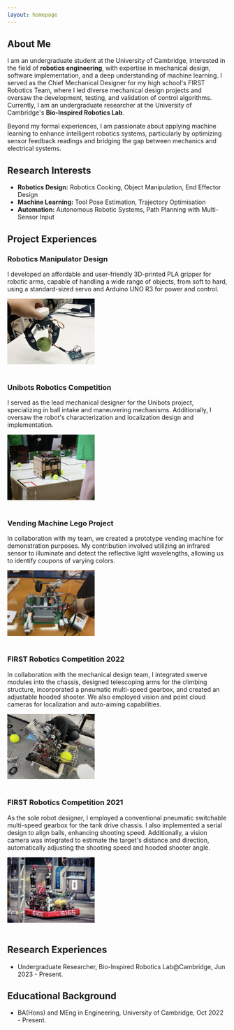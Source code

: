 ```yaml
---
layout: homepage
---
```


## About Me
I am an undergraduate student at the University of Cambridge, interested in the field of <strong>robotics engineering</strong>, with expertise in mechanical design, software implementation, and a deep understanding of machine learning. I served as the Chief Mechanical Designer for my high school's FIRST Robotics Team, where I led diverse mechanical design projects and oversaw the development, testing, and validation of control algorithms. Currently, I am an undergraduate researcher at the University of Cambridge's <strong>Bio-Inspired Robotics Lab</strong>.

Beyond my formal experiences, I am passionate about applying machine learning to enhance intelligent robotics systems, particularly by optimizing sensor feedback readings and bridging the gap between mechanics and electrical systems.



## Research Interests

- **Robotics Design:** Robotics Cooking, Object Manipulation, End Effector Design
- **Machine Learning:** Tool Pose Estimation, Trajectory Optimisation
- **Automation:** Autonomous Robotic Systems, Path Planning with Multi-Sensor Input



<!-- ## Publications

Coming soon... -->

<!-- - **Mnemonics Training: Multi-Class Incremental Learning without Forgetting**
  <br>
  **Yaoyao Liu**, Yuting Su, An-An Liu, Bernt Schiele, Qianru Sun
  <br>
  IEEE Conference on Computer Vision and Pattern Recognition. **CVPR 2020**.
  <br>
  [[PDF](https://arxiv.org/pdf/2002.10211.pdf)] [[Code](https://github.com/yaoyao-liu/mnemonics)] <strong><i style="color:#e74d3c">Oral Presentation</i></strong>
 -->



## Project Experiences

<html lang="en">
<head>
    <meta charset="UTF-8">
    <meta name="viewport" content="width=device-width, initial-scale=1.0">
    <link rel="stylesheet" type="text/css" href="styles.css">
    <title>Text and Picture with Border</title>
</head>
<body>
    <div class="container">
        <div class="text">
            <h3>Robotics Manipulator Design</h3>
            <p>I developed an affordable and user-friendly 3D-printed PLA gripper for robotic arms, capable of handling a wide range of objects, from soft to hard, using a standard-sized servo and Arduino UNO R3 for power and control. </p>
        </div>
        <div class="image">
            <img src="assets/img/gripper.png" alt="gripper" width="200">
        </div>
    </div>
</body>
</html>
<br>


<html lang="en">
<head>
    <meta charset="UTF-8">
    <meta name="viewport" content="width=device-width, initial-scale=1.0">
    <link rel="stylesheet" type="text/css" href="styles.css">
    <title>Text and Picture with Border</title>
</head>
<body>
    <div class="container">
        <div class="text">
            <h3>Unibots Robotics Competition</h3>
            <p>I served as the lead mechanical designer for the Unibots project, specializing in ball intake and maneuvering mechanisms. Additionally, I oversaw the robot's characterization and localization design and implementation. </p>
        </div>
        <div class="image">
            <img src="assets/img/unibots.png" alt="unibots" width="200">
        </div>
    </div>
</body>
</html>
<br>


<html lang="en">
<head>
    <meta charset="UTF-8">
    <meta name="viewport" content="width=device-width, initial-scale=1.0">
    <link rel="stylesheet" type="text/css" href="styles.css">
    <title>Text and Picture with Border</title>
</head>
<body>
    <div class="container">
        <div class="text">
            <h3>Vending Machine Lego Project</h3>
            <p>In collaboration with my team, we created a prototype vending machine for demonstration purposes. My contribution involved utilizing an infrared sensor to illuminate and detect the reflective light wavelengths, allowing us to identify coupons of varying colors.</p>
        </div>
        <div class="image">
            <img src="assets/img/lego.png" alt="lego" width="200">
        </div>
    </div>
</body>
</html>
<br>


<html lang="en">
<head>
    <meta charset="UTF-8">
    <meta name="viewport" content="width=device-width, initial-scale=1.0">
    <link rel="stylesheet" type="text/css" href="styles.css">
    <title>Text and Picture with Border</title>
</head>
<body>
    <div class="container">
        <div class="text">
            <h3>FIRST Robotics Competition 2022</h3>
            <p>In collaboration with the mechanical design team, I integrated swerve modules into the chassis, designed telescoping arms for the climbing structure, incorporated a pneumatic multi-speed gearbox, and created an adjustable hooded shooter. We also employed vision and point cloud cameras for localization and auto-aiming capabilities.</p>
        </div>
        <div class="image">
            <img src="assets/img/frc2022.png" alt="frc2022" width="200">
        </div>
    </div>
</body>
</html>
<br>


<html lang="en">
<head>
    <meta charset="UTF-8">
    <meta name="viewport" content="width=device-width, initial-scale=1.0">
    <link rel="stylesheet" type="text/css" href="styles.css">
    <title>Text and Picture with Border</title>
</head>
<body>
    <div class="container">
        <div class="text">
            <h3>FIRST Robotics Competition 2021</h3>
            <p>As the sole robot designer, I employed a conventional pneumatic switchable multi-speed gearbox for the tank drive chassis. I also implemented a serial design to align balls, enhancing shooting speed. Additionally, a vision camera was integrated to estimate the target's distance and direction, automatically adjusting the shooting speed and hooded shooter angle.</p>
        </div>
        <div class="image">
            <img src="assets/img/frc2021.png" alt="frc2021" width="200">
        </div>
    </div>
</body>
</html>
<br>


## Research Experiences
- Undergraduate Researcher, Bio-Inspired Robotics Lab@Cambridge, Jun 2023 - Present.

## Educational Background
- BA(Hons) and MEng in Engineering, University of Cambridge, Oct 2022 - Present.
